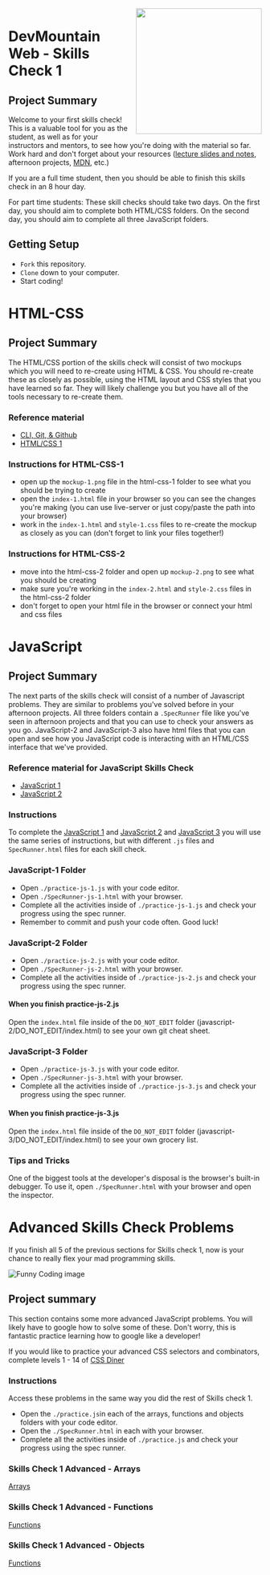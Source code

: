 <img src="https://s3.amazonaws.com/devmountain/readme-logo.png" width="250" align="right">

# DevMountain Web - Skills Check 1

## Project Summary

Welcome to your first skills check! This is a valuable tool for you as the student, as well as for your instructors and mentors, to see how you're doing with the material so far. Work hard and don't forget about your resources ([lecture slides and notes](https://github.com/DevMountain/web-curriculum-v3), afternoon projects, [MDN](https://developer.mozilla.org/en-US/), etc.)
<br/>

If you are a full time student, then you should be able to finish this skills check in an 8 hour day. 

For part time students: These skill checks should take two days. On the first day, you should aim to complete both HTML/CSS folders. On the second day, you should aim to complete all three JavaScript folders. 


## Getting Setup

- `Fork` this repository.
- `Clone` down to your computer.
- Start coding!

# HTML-CSS

## Project Summary

The HTML/CSS portion of the skills check will consist of two mockups which you will need to re-create using HTML & CSS. You should re-create these as closely as possible, using the HTML layout and CSS styles that you have learned so far. They will likely challenge you but you have all of the tools necessary to re-create them.

### Reference material
<ul>
  <li><a href='https://github.com/DevMountain/web-curriculum-v3/tree/master/01-orientation'>CLI, Git, & Github</a></li>
  <li><a href='https://github.com/DevMountain/web-curriculum-v3/tree/master/02-html-css-1'>HTML/CSS 1</a></li>
</ul>

### Instructions for HTML-CSS-1 

- open up the `mockup-1.png` file in the html-css-1 folder to see what you should be trying to create
- open the `index-1.html` file in your browser so you can see the changes you're making (you can use live-server or just copy/paste the path into your browser)
- work in the `index-1.html` and `style-1.css` files to re-create the mockup as closely as you can (don't forget to link your files together!)


### Instructions for HTML-CSS-2 

- move into the html-css-2 folder and open up `mockup-2.png` to see what you should be creating
- make sure you're working in the `index-2.html` and `style-2.css` files in the html-css-2 folder
- don't forget to open your html file in the browser or connect your html and css files


# JavaScript

## Project Summary

The next parts of the skills check will consist of a number of Javascript problems. They are similar to problems you've solved before in your afternoon projects. All three folders contain a `.SpecRunner` file like you've seen in afternoon projects and that you can use to check your answers as you go. JavaScript-2 and JavaScript-3 also have html files that you can open and see how you JavaScript code is interacting with an HTML/CSS interface that we've provided.

### Reference material for JavaScript Skills Check
<ul>
  <li><a href='https://github.com/DevMountain/web-curriculum-v3/tree/master/03-javascript-1'>JavaScript 1</a></li>
  <li><a href='https://github.com/DevMountain/web-curriculum-v3/tree/master/04-javascript-2'>JavaScript 2</a></li>
</ul>

### Instructions
To complete the [JavaScript 1](/javascript-1) and [JavaScript 2](/javascript-2) and [JavaScript 3](/javascript-3) you will use the same series of instructions, but with different `.js` files and `SpecRunner.html` files for each skill check. 


### JavaScript-1 Folder

- Open `./practice-js-1.js` with your code editor.
- Open `./SpecRunner-js-1.html` with your browser.
- Complete all the activities inside of `./practice-js-1.js` and check your progress using the spec runner. 
- Remember to commit and push your code often. Good luck!

### JavaScript-2 Folder

- Open `./practice-js-2.js` with your code editor.
- Open `./SpecRunner-js-2.html` with your browser.
- Complete all the activities inside of `./practice-js-2.js` and check your progress using the spec runner. 

#### When you finish practice-js-2.js

Open the `index.html` file inside of the `DO_NOT_EDIT` folder (javascript-2/DO_NOT_EDIT/index.html) to see your own git cheat sheet.

### JavaScript-3 Folder

- Open `./practice-js-3.js` with your code editor.
- Open `./SpecRunner-js-3.html` with your browser.
- Complete all the activities inside of `./practice-js-3.js` and check your progress using the spec runner. 

#### When you finish practice-js-3.js

Open the `index.html` file inside of the `DO_NOT_EDIT` folder (javascript-3/DO_NOT_EDIT/index.html) to see your own grocery list.

### Tips and Tricks

One of the biggest tools at the developer's disposal is the browser's built-in debugger. To use it, open `./SpecRunner.html` with your browser and open the inspector.

# Advanced Skills Check Problems


If you finish all 5 of the previous sections for Skills check 1, now is your chance to really flex your mad programming skills. 


![Funny Coding image](https://media.giphy.com/media/PiQejEf31116URju4V/giphy.gif)

## Project summary

This section contains some more advanced JavaScript problems. You will likely have to google how to solve some of these. Don't worry, this is fantastic practice learning how to google like a developer!

If you would like to practice your advanced CSS selectors and combinators, complete levels 1 - 14 of [CSS Diner](https://flukeout.github.io/)


### Instructions
Access these problems in the same way you did the rest of Skills check 1.
- Open the `./practice.js`in each of the arrays, functions and objects folders with your code editor.
- Open the `./SpecRunner.html` in each with your browser.
- Complete all the activities inside of `./practice.js` and check your progress using the spec runner. 


### Skills Check 1 Advanced  - Arrays

  <a href='https://github.com/andrewwestenskow/v4-skills-check-1/tree/master/advanced/arrays'>Arrays</a>

### Skills Check 1 Advanced  - Functions

<a href='https://github.com/andrewwestenskow/v4-skills-check-1/tree/master/advanced/functions'>Functions</a>

### Skills Check 1 Advanced  - Objects

<a href='https://github.com/andrewwestenskow/v4-skills-check-1/tree/master/advanced/objects'>Functions</a>

